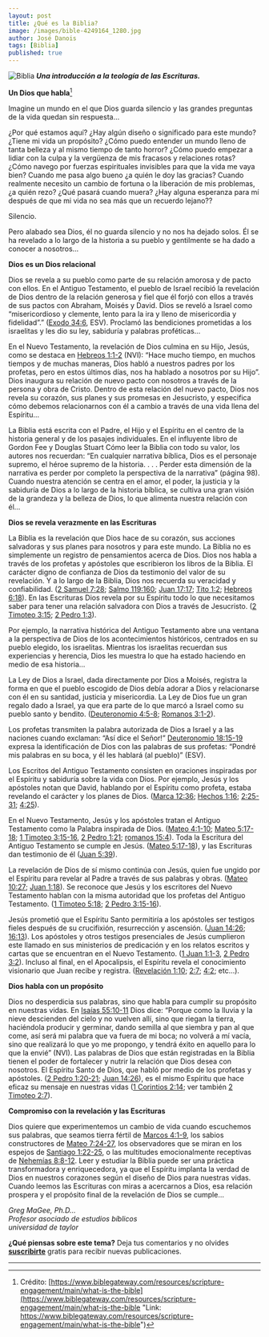 ```yaml
---
layout: post
title: ¿Qué es la Biblia?
image: /images/bible-4249164_1280.jpg
author: José Danois
tags: [Biblia]
published: true
---
```

![Biblia](/images/bible-4249164_1280.jpg)
**_Una introducción a la teología de las Escrituras._**

**Un Dios que habla**[^1]

Imagine un mundo en el que Dios guarda silencio y las grandes preguntas de la vida quedan sin respuesta…

¿Por qué estamos aquí? ¿Hay algún diseño o significado para este mundo? ¿Tiene mi vida un propósito? ¿Cómo puedo entender un mundo lleno de tanta belleza y al mismo tiempo de tanto horror? ¿Cómo puedo empezar a lidiar con la culpa y la vergüenza de mis fracasos y relaciones rotas? ¿Cómo navego por fuerzas espirituales invisibles para que la vida me vaya bien? Cuando me pasa algo bueno ¿a quién le doy las gracias? Cuando realmente necesito un cambio de fortuna o la liberación de mis problemas, ¿a quién rezo? ¿Qué pasará cuando muera? ¿Hay alguna esperanza para mí después de que mi vida no sea más que un recuerdo lejano??

Silencio.

Pero alabado sea Dios, él no guarda silencio y no nos ha dejado solos. Él se ha revelado a lo largo de la historia a su pueblo y gentilmente se ha dado a conocer a nosotros…

**Dios es un Dios relacional**

Dios se revela a su pueblo como parte de su relación amorosa y de pacto con ellos. En el Antiguo Testamento, el pueblo de Israel recibió la revelación de Dios dentro de la relación generosa y fiel que él forjó con ellos a través de sus pactos con Abraham, Moisés y David. Dios se reveló a Israel como “misericordioso y clemente, lento para la ira y lleno de misericordia y fidelidad”.” ([Exodo 34:6](https://www.biblegateway.com/passage/?search=Exodus%2034:6&version=ESV&src=tools), ESV). Proclamó las bendiciones prometidas a los israelitas y les dio su ley, sabiduría y palabras proféticas…

En el Nuevo Testamento, la revelación de Dios culmina en su Hijo, Jesús, como se destaca en [Hebreos 1:1-2](https://www.biblegateway.com/passage/?search=Hebrews%201:1-2&version=ESV&src=tools) (NVI): “Hace mucho tiempo, en muchos tiempos y de muchas maneras, Dios habló a nuestros padres por los profetas, pero en estos últimos días, nos ha hablado a nosotros por su Hijo”. Dios inaugura su relación de nuevo pacto con nosotros a través de la persona y obra de Cristo. Dentro de esta relación del nuevo pacto, Dios nos revela su corazón, sus planes y sus promesas en Jesucristo, y especifica cómo debemos relacionarnos con él a cambio a través de una vida llena del Espíritu…

La Biblia está escrita con el Padre, el Hijo y el Espíritu en el centro de la historia general y de los pasajes individuales. En el influyente libro de Gordon Fee y Douglas Stuart Cómo leer la Biblia con todo su valor, los autores nos recuerdan: “En cualquier narrativa bíblica, Dios es el personaje supremo, el héroe supremo de la historia. . . . Perder esta dimensión de la narrativa es perder por completo la perspectiva de la narrativa” (página 98). Cuando nuestra atención se centra en el amor, el poder, la justicia y la sabiduría de Dios a lo largo de la historia bíblica, se cultiva una gran visión de la grandeza y la belleza de Dios, lo que alimenta nuestra relación con él…

**Dios se revela verazmente en las Escrituras**

La Biblia es la revelación que Dios hace de su corazón, sus acciones salvadoras y sus planes para nosotros y para este mundo. La Biblia no es simplemente un registro de pensamientos acerca de Dios. Dios nos habla a través de los profetas y apóstoles que escribieron los libros de la Biblia. El carácter digno de confianza de Dios da testimonio del valor de su revelación. Y a lo largo de la Biblia, Dios nos recuerda su veracidad y confiabilidad. ([2 Samuel 7:28](https://www.biblegateway.com/passage/?search=2%20Samuel%207:28&version=NIV&src=tools); [Salmo 119:160](https://www.biblegateway.com/passage/?search=Psalm%20119:160&version=NIV&src=tools "Link: https://www.biblegateway.com/passage/?search=Psalm%20119:160&version=NIV&src=tools"); [Juan 17:17](https://www.biblegateway.com/passage/?search=John%2017:17&version=NIV&src=tools); [Tito 1:2](https://www.biblegateway.com/passage/?search=Titus%201:2&version=NIV&src=tools); [Hebreos 6:18](https://www.biblegateway.com/passage/?search=Hebrews%206:18&version=NIV&src=tools)). En las Escrituras Dios revela por su Espíritu todo lo que necesitamos saber para tener una relación salvadora con Dios a través de Jesucristo. ([2 Timoteo 3:15](https://www.biblegateway.com/passage/?search=2%20Timothy%203:15&version=NIV&src=tools); [2 Pedro 1:3](https://www.biblegateway.com/passage/?search=2%20Peter%201:3&version=NIV&src=tools)).

Por ejemplo, la narrativa histórica del Antiguo Testamento abre una ventana a la perspectiva de Dios de los acontecimientos históricos, centrados en su pueblo elegido, los israelitas. Mientras los israelitas recuerdan sus experiencias y herencia, Dios les muestra lo que ha estado haciendo en medio de esa historia…

La Ley de Dios a Israel, dada directamente por Dios a Moisés, registra la forma en que el pueblo escogido de Dios debía adorar a Dios y relacionarse con él en su santidad, justicia y misericordia. La Ley de Dios fue un gran regalo dado a Israel, ya que era parte de lo que marcó a Israel como su pueblo santo y bendito. ([Deuteronomio 4:5-8](https://www.biblegateway.com/passage/?search=Deuteronomy%204:5-8&version=NIV&src=tools "Link: https://www.biblegateway.com/passage/?search=Deuteronomy%204:5-8&version=NIV&src=tools"); [Romanos 3:1-2](https://www.biblegateway.com/passage/?search=Romans%203:1-2&version=NIV&src=tools)).

Los profetas transmiten la palabra autorizada de Dios a Israel y a las naciones cuando exclaman: “Así dice el Señor!” [Deuteronomio 18:15-19](https://www.biblegateway.com/passage/?search=Deuteronomy%2018:15-19&version=ESV&src=tools) expresa la identificación de Dios con las palabras de sus profetas: “Pondré mis palabras en su boca, y él les hablará (al pueblo)” (ESV).

Los Escritos del Antiguo Testamento consisten en oraciones inspiradas por el Espíritu y sabiduría sobre la vida con Dios. Por ejemplo, Jesús y los apóstoles notan que David, hablando por el Espíritu como profeta, estaba revelando el carácter y los planes de Dios. ([Marca 12:36](https://www.biblegateway.com/passage/?search=Mark%2012:36&version=NIV&src=tools); [Hechos 1:16](https://www.biblegateway.com/passage/?search=Acts%201:16&version=NIV&src=tools "Link: https://www.biblegateway.com/passage/?search=Acts%201:16&version=NIV&src=tools"); [2:25-31](https://www.biblegateway.com/passage/?search=Acts%202:25-31&version=NIV&src=tools "Link: https://www.biblegateway.com/passage/?search=Acts%202:25-31&version=NIV&src=tools"); [4:25](https://www.biblegateway.com/passage/?search=Acts%204:25&version=NIV&src=tools)).

En el Nuevo Testamento, Jesús y los apóstoles tratan el Antiguo Testamento como la Palabra inspirada de Dios. ([Mateo 4:1-10](https://www.biblegateway.com/passage/?search=Matthew%204:1-10&version=NIV&src=tools); [Mateo 5:17-18](https://www.biblegateway.com/passage/?search=Matthew%205:17-18&version=NIV&src=tools); [1 Timoteo 3:15-16](https://www.biblegateway.com/passage/?search=1%C2%A0Timothy%203:15-16&version=NIV&src=tools "Link: https://www.biblegateway.com/passage/?search=1%C2%A0Timothy%203:15-16&version=NIV&src=tools"), [2 Pedro 1:21](https://www.biblegateway.com/passage/?search=2%20Peter%201:21&version=NIV&src=tools); [romanos 15:4](https://www.biblegateway.com/passage/?search=Romans%2015:4&version=NIV&src=tools)). Toda la Escritura del Antiguo Testamento se cumple en Jesús. ([Mateo 5:17-18](https://www.biblegateway.com/passage/?search=Matthew%205:17-18&version=NIV&src=tools)), y las Escrituras dan testimonio de él ([Juan 5:39](https://www.biblegateway.com/passage/?search=John%205:39&version=NIV&src=tools "Link: https://www.biblegateway.com/passage/?search=John%205:39&version=NIV&src=tools")).

La revelación de Dios de sí mismo continúa con Jesús, quien fue ungido por el Espíritu para revelar al Padre a través de sus palabras y obras. ([Mateo 10:27](https://www.biblegateway.com/passage/?search=Matthew%2010:27&version=NIV&src=tools); [Juan 1:18](https://www.biblegateway.com/passage/?search=John%201:18&version=NIV&src=tools "Link: https://www.biblegateway.com/passage/?search=John%201:18&version=NIV&src=tools")). Se reconoce que Jesús y los escritores del Nuevo Testamento hablan con la misma autoridad que los profetas del Antiguo Testamento. ([1 Timoteo 5:18](https://www.biblegateway.com/?search=1%20Timothy%205:18&version=NIV&src=tools); [2 Pedro 3:15-16](https://www.biblegateway.com/passage/?search=2%C2%A0Peter%203:15-16&version=NIV&src=tools "Link: https://www.biblegateway.com/passage/?search=2%C2%A0Peter%203:15-16&version=NIV&src=tools")).

Jesús prometió que el Espíritu Santo permitiría a los apóstoles ser testigos fieles después de su crucifixión, resurrección y ascensión. ([Juan 14:26](https://www.biblegateway.com/passage/?search=John%2014:26&version=NIV&src=tools "Link: https://www.biblegateway.com/passage/?search=John%2014:26&version=NIV&src=tools"); [16:13](https://www.biblegateway.com/passage/?search=John%2016:13&version=NIV&src=tools)). Los apóstoles y otros testigos presenciales de Jesús cumplieron este llamado en sus ministerios de predicación y en los relatos escritos y cartas que se encuentran en el Nuevo Testamento. ([1 Juan 1:1-3](https://www.biblegateway.com/passage/?search=1%20John%201:1-3&version=NIV&src=tools), [2 Pedro 3:2](https://www.biblegateway.com/passage/?search=2%C2%A0Peter%203:2&version=NIV&src=tools)). Incluso al final, en el Apocalipsis, el Espíritu revela el conocimiento visionario que Juan recibe y registra. ([Revelación 1:10](https://www.biblegateway.com/passage/?search=Revelation%201:10&version=NIV&src=tools); [2:7](https://www.biblegateway.com/passage/?search=Revelation%202:7&version=NIV&src=tools); [4:2](https://www.biblegateway.com/passage/?search=Revelation%204:2&version=NIV&src=tools); etc…).

**Dios habla con un propósito**

Dios no desperdicia sus palabras, sino que habla para cumplir su propósito en nuestras vidas. En [Isaías 55:10-11](https://www.biblegateway.com/passage/?search=Isaiah%2055:10-11&version=ESV&src=tools "Link: https://www.biblegateway.com/passage/?search=Isaiah%2055:10-11&version=ESV&src=tools") Dios dice: “Porque como la lluvia y la nieve descienden del cielo y no vuelven allí, sino que riegan la tierra, haciéndola producir y germinar, dando semilla al que siembra y pan al que come, así será mi palabra que va fuera de mi boca; no volverá a mí vacía, sino que realizará lo que yo me propongo, y tendrá éxito en aquello para lo que la envié” (NVI). Las palabras de Dios que están registradas en la Biblia tienen el poder de fortalecer y nutrir la relación que Dios desea con nosotros. El Espíritu Santo de Dios, que habló por medio de los profetas y apóstoles. ([2 Pedro 1:20-21](https://www.biblegateway.com/passage/?search=2%20Peter%201:20-21&version=NIV&src=tools); [Juan 14:26](https://www.biblegateway.com/passage/?search=John%2014:26&version=NIV&src=tools)), es el mismo Espíritu que hace eficaz su mensaje en nuestras vidas ([1 Corintios 2:14](https://www.biblegateway.com/passage/?search=1%20Corinthians%202:14&version=NIV&src=tools "Link: https://www.biblegateway.com/passage/?search=1%20Corinthians%202:14&version=NIV&src=tools"); ver también [2 Timoteo 2:7](https://www.biblegateway.com/passage/?search=2%20Timothy%202:7&version=NIV&src=tools)).

**Compromiso con la revelación y las Escrituras**

Dios quiere que experimentemos un cambio de vida cuando escuchemos sus palabras, que seamos tierra fértil de [Marcos 4:1-9](https://www.biblegateway.com/passage/?search=Mark%204:1-9&version=NIV&src=tools), los sabios constructores de [Mateo 7:24-27](https://www.biblegateway.com/passage/?search=Matthew%207:24-27&version=NIV&src=tools), los observadores que se miran en los espejos de [Santiago 1:22-25](https://www.biblegateway.com/passage/?search=James%201:22-25&version=NIV&src=tools "Link: https://www.biblegateway.com/passage/?search=James%201:22-25&version=NIV&src=tools"), o las multitudes emocionalmente receptivas de [Nehemías 8:8-12](https://www.biblegateway.com/passage/?search=Nehemiah%208:8-12&version=NIV&src=tools). Leer y estudiar la Biblia puede ser una práctica transformadora y enriquecedora, ya que el Espíritu implanta la verdad de Dios en nuestros corazones según el diseño de Dios para nuestras vidas. Cuando leemos las Escrituras con miras a acercarnos a Dios, esa relación prospera y el propósito final de la revelación de Dios se cumple…

_Greg MaGee, Ph.D…  
Profesor asociado de estudios bíblicos  
universidad de taylor_

**¿Qué piensas sobre este tema?** Deja tus comentarios y no olvides **[suscribirte](https://www.feedio.co/@jdanois)** gratis para recibir nuevas publicaciones.

___

[^1]: Crédito: [https://www.biblegateway.com/resources/scripture-engagement/main/what-is-the-bible](https://www.biblegateway.com/resources/scripture-engagement/main/what-is-the-bible "Link: https://www.biblegateway.com/resources/scripture-engagement/main/what-is-the-bible")
